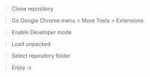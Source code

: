 > Clone repository

> Go Google Chrome menu > More Tools > Extensions

> Enable Developer mode

> Load unpacked

> Select repository folder

> Enjoy :з
